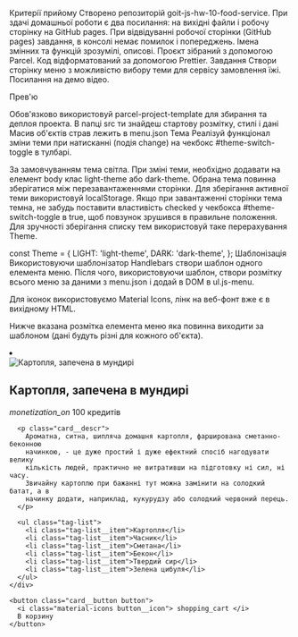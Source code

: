 Критерії прийому
Створено репозиторій goit-js-hw-10-food-service.
При здачі домашньої роботи є два посилання: на вихідні файли і робочу сторінку на GitHub pages.
При відвідуванні робочої сторінки (GitHub pages) завдання, в консолі немає помилок і попереджень.
Імена змінних та функцій зрозумілі, описові.
Проєкт зібраний з допомогою Parcel.
Код відформатований за допомогою Prettier.
Завдання
Створи сторінку меню з можливістю вибору теми для сервісу замовлення їжі. Посилання на демо відео.

Прев'ю

Обов'язково використовуй parcel-project-template для збирання та деплоя проекта.
В папці src ти знайдеш стартову розмітку, стилі і дані
Масив об'єктів страв лежить в menu.json
Тема
Реалізуй функціонал зміни теми при натисканні (подія change) на чекбокс #theme-switch-toggle в тулбарі.

За замовчуванням тема світла.
При зміні теми, необхідно додавати на елемент body клас light-theme або dark-theme.
Обрана тема повинна зберігатися між перезавантаженнями сторінки. Для зберігання активної теми використовуй localStorage.
Якщо при завантаженні сторінки тема темна, не забудь поставити властивість checked у чекбокса #theme-switch-toggle в true, щоб повзунок зрушився в правильне положення.
Для зручності зберігання списку тем використовуй таке перерахування Theme.

const Theme = {
LIGHT: 'light-theme',
DARK: 'dark-theme',
};
Шаблонізація
Використовуючи шаблонізатор Handlebars створи шаблон одного елемента меню. Після чого, використовуючи шаблон, створи розмітку всього меню за даними з menu.json і додай в DOM в ul.js-menu.

Для іконок використовуємо Material Icons, лінк на веб-фонт вже є в вихідному HTML.

Нижче вказана розмітка елемента меню яка повинна виходити за шаблоном (дані будуть різні для кожного об'єкта).

<li class="menu__item">
  <div class="card">
    <img
      src="https://s1.eda.ru/StaticContent/Photos/140812180013/140820212258/p_O.jpg"
      alt="Картопля, запечена в мундирі"
      class="card__image"
    />
    <div class="card__content">
      <h2 class="card__name">Картопля, запечена в мундирі</h2>
      <p class="card__price">
        <i class="material-icons"> monetization_on </i>
        100 кредитів
      </p>

      <p class="card__descr">
        Ароматна, ситна, шипляча домашня картопля, фарширована сметанно-беконною
        начинкою, - це дуже простий і дуже ефектний спосіб нагодувати велику
        кількість людей, практично не витративши на підготовку ні сил, ні часу.
        Звичайну картоплю при бажанні тут можна замінити на солодкий батат, а в
        начинку додати, наприклад, кукурудзу або солодкий червоний перець.
      </p>

      <ul class="tag-list">
        <li class="tag-list__item">Картопля</li>
        <li class="tag-list__item">Часник</li>
        <li class="tag-list__item">Сметана</li>
        <li class="tag-list__item">Бекон</li>
        <li class="tag-list__item">Твердий сир</li>
        <li class="tag-list__item">Зелена цибуля</li>
      </ul>
    </div>

    <button class="card__button button">
      <i class="material-icons button__icon"> shopping_cart </i>
      В корзину
    </button>

  </div>
</li>
